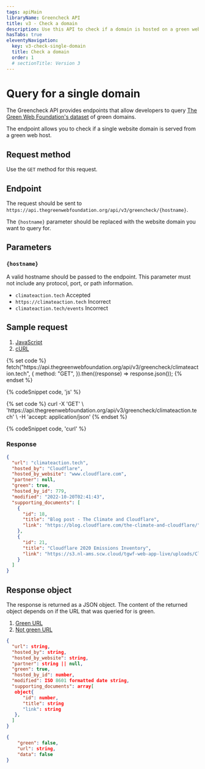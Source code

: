 ```yaml
---
tags: apiMain
libraryName: Greencheck API
title: v3 - Check a domain
description: Use this API to check if a domain is hosted on a green web host recognised by The Green Web Foundation.
hasTabs: true
eleventyNavigation:
  key: v3-check-single-domain
  title: Check a domain
  order: 1
  # sectionTitle: Version 3
---
```


# Query for a single domain

The Greencheck API provides endpoints that allow developers to query [The Green Web Foundation's dataset](https://datasets.thegreenwebfoundation.org/) of green domains.

The endpoint allows you to check if a single website domain is served from a green web host.

## Request method

Use the `GET` method for this request.

## Endpoint

The request should be sent to `https://api.thegreenwebfoundation.org/api/v3/greencheck/{hostname}`.

The `{hostname}` parameter should be replaced with the website domain you want to query for.

## Parameters

### `{hostname}`

A valid hostname should be passed to the endpoint. This parameter must not include any protocol, port, or path information.

- `climateaction.tech` <span class="badge align-middle badge-success">Accepted</span>
- `https://climateaction.tech` <span class="badge align-middle badge-error">Incorrect</span>
- `climateaction.tech/events` <span class="badge align-middle badge-error">Incorrect</span>

## Sample request

<seven-minute-tabs>
   <ol role="tablist" aria-label="Select a programming language to preview">
    <li><a href="#js" role="tab" aria-selected="true">JavaScript</a></li>
    <li><a href="#curl" role="tab">cURL</a></li>
   </ol>

   <div id="js" role="tabpanel">
{% set code %}
fetch("https://api.thegreenwebfoundation.org/api/v3/greencheck/climateaction.tech", {
  method: "GET",
}).then((response) => response.json());
{% endset %}

{% codeSnippet code, 'js' %}

   </div>

   <div id="curl" role="tabpanel">
{% set code %}
curl -X 'GET' \
 'https://api.thegreenwebfoundation.org/api/v3/greencheck/climateaction.tech' \
 -H 'accept: application/json'
{% endset %}

{% codeSnippet code, 'curl' %}

   </div>

   <div>
   <h3>Response</h3>

```json
{
  "url": "climateaction.tech",
  "hosted_by": "Cloudflare",
  "hosted_by_website": "www.cloudflare.com",
  "partner": null,
  "green": true,
  "hosted_by_id": 779,
  "modified": "2022-10-20T02:41:43",
  "supporting_documents": [
    {
      "id": 18,
      "title": "Blog post - The Climate and Cloudflare",
      "link": "https://blog.cloudflare.com/the-climate-and-cloudflare/"
    },
    {
      "id": 21,
      "title": "Cloudflare 2020 Emissions Inventory",
      "link": "https://s3.nl-ams.scw.cloud/tgwf-web-app-live/uploads/Cloudflare_Emissions_Inventory_-_2020.pdf?X-Amz-Algorithm=AWS4-HMAC-SHA256&X-Amz-Credential=SCWK7542V4RH19SJV0RG%2F20221020%2Fnl-ams%2Fs3%2Faws4_request&X-Amz-Date=20221020T025244Z&X-Amz-Expires=3600&X-Amz-SignedHeaders=host&X-Amz-Signature=9bf0a61ed3c50f2438d58f72d841457189d24cfcec5a122449272348d5bf3014"
    }
  ]
}
```

</div>
</seven-minute-tabs>

## Response object

The response is returned as a JSON object. The content of the returned object depends on if the URL that was queried for is green.

<seven-minute-tabs>
   <ol role="tablist" aria-label="Select to view response for green, and not green URLs.">
    <li><a href="#green" role="tab" aria-selected="true">Green URL</a></li>
    <li><a href="#not-green" role="tab">Not green URL</a></li>
   </ol>

   <div id="green" role="tabpanel">

```json
{
  "url": string,
  "hosted_by": string,
  "hosted_by_website": string,
  "partner": string || null,
  "green": true,
  "hosted_by_id": number,
  "modified": ISO 8601 formatted date string,
  "supporting_documents": array[
   object{
      "id": number,
      "title": string
      "link": string
   },
  ]
}
```

   </div>

   <div id="not-green" role="tabpanel">

```json
{
    "green": false,
    "url": string,
    "data": false
}
```

   </div>
</seven-minute-tabs>
